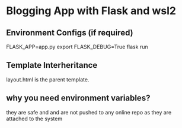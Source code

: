 # Blogging App with Flask and wsl2
## Environment Configs (if required)
FLASK_APP=app.py
export FLASK_DEBUG=True 
flask run

## Template Interheritance
layout.html is the parent template.

## why you need environment variables?
they are safe and and are not pushed to any online repo as they are attached to the system